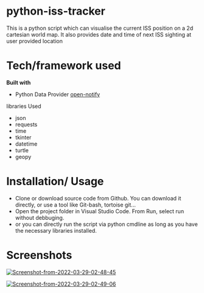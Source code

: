 # python-iss-tracker
This is a python script which can visualise the current ISS position on a 2d cartesian world map. It also provides  date and time of next ISS sighting at user provided location

# Tech/framework used

**Built with**
- Python
Data Provider [open-notify](http://open-notify.org/)

 libraries Used
- json
- requests
- time 
- tkinter
- datetime
- turtle
- geopy

# Installation/ Usage

- Clone or download source code from Github. You can download it directly, or use a tool like Git-bash, tortoise git...
- Open the project folder in Visual Studio Code. From Run, select run without debbuging.
- or you can directly run the script via python cmdline as long as you have the necessary libraries installed.

# Screenshots

<a href='https://postimg.cc/LqP7RWr5' target='_blank'><img src='https://i.postimg.cc/LqP7RWr5/Screenshot-from-2022-03-29-02-48-45.png' border='0' alt='Screenshot-from-2022-03-29-02-48-45'/></a>

<a href='https://postimg.cc/hXTbGqPk' target='_blank'><img src='https://i.postimg.cc/hXTbGqPk/Screenshot-from-2022-03-29-02-49-06.png' border='0' alt='Screenshot-from-2022-03-29-02-49-06'/></a>

